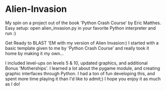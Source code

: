 # Alien-Invasion
My spin on a project out of the book 'Python Crash Course' by Eric Matthes. Easy setup: open alien_invasion.py in your favorite Python interpreter and run :)


Get Ready to BLAST 'EM with my version of Alien Invasion:)
I started with a basic template given to me by 'Python Crash Course' and really took it home by making it my own...

I included level-ups on levels 5 & 10, updated graphics, and additional Bonus 'Motherships'. I learned a lot about the pygame module, 
and creating graphic interfaces through Python. I had a ton of fun developing this, and spent more time playing it than I'd like to admit;) 
I hope you enjoy it as much as I do!

